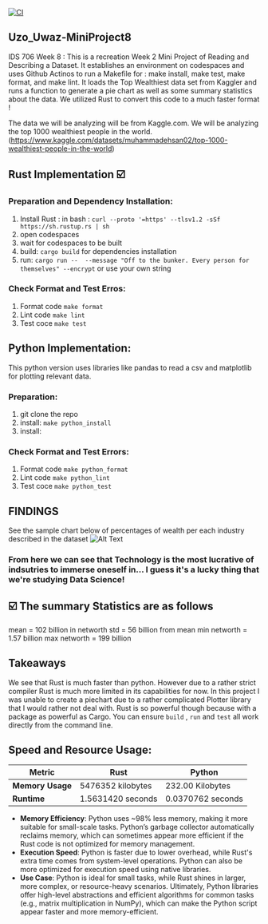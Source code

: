 [![CI](https://github.com/nogibjj/UzoPythontoRust/actions/workflows/ci.yml/badge.svg)](https://github.com/nogibjj/UzoPythontoRust/actions/workflows/ci.yml)

## Uzo_Uwaz-MiniProject8
 IDS 706 Week 8 : This is a recreation Week 2 Mini Project of Reading and Describing a Dataset. It establishes an environment on codespaces and uses Github Actinos to run a Makefile for : make install, make test, make format, and make lint. It loads the Top Wealthiest data set from Kaggler and runs a function to generate a pie chart as well as some summary statistics about the data. We utilized Rust to convert this code to a much faster format ! 

The data we will be analyzing will be from Kaggle.com. We will be analyzing the top 1000 wealthiest people in the world. (https://www.kaggle.com/datasets/muhammadehsan02/top-1000-wealthiest-people-in-the-world)

## Rust Implementation :ballot_box_with_check: 

### Preparation and Dependency Installation: 
1. Install Rust : in bash : `curl --proto '=https' --tlsv1.2 -sSf https://sh.rustup.rs | sh`
2. open codespaces 
3. wait for codespaces to be built 
4. build: `cargo build` for dependencies installation
5. run: `cargo run --  --message "Off to the bunker. Every person for themselves" --encrypt` or use your own string

### Check Format and Test Erros: 
1. Format code `make format`
2. Lint code `make lint`
3. Test coce `make test`

## Python Implementation:
This python version uses libraries like pandas to read a csv and matplotlib for plotting relevant data.


### Preparation: 
1. git clone the repo
2. install: `make python_install`
3. install:   

### Check Format and Test Errors: 
1. Format code `make python_format`
2. Lint code `make python_lint`
3. Test coce `make python_test`

## FINDINGS

See the sample chart below  of percentages of wealth per each industry described in the dataset 
![Alt Text](Piechart%20Image.png)

### From here we can see that Technology is the most lucrative of indsutries to immerse oneself in... I guess it's a lucky thing that we're studying Data Science! 

## :ballot_box_with_check: The summary Statistics are as follows 
mean = 102 billion in networth 
std = 56 billion from mean 
min networth = 1.57 billion
max networth = 199 billion 

## Takeaways
We see that Rust is much faster than python. However due to a rather strict compiler Rust is much more limited in its capabilities for now. In this project I was unable to create a piechart due to a rather complicated Plotter library that I would rather not deal with. Rust is so powerful though because with a package as powerful as Cargo. You can ensure `build` , `run` and `test` all work directly from the command line. 


## Speed and Resource Usage:

| Metric           | Rust                          | Python                        |
|------------------|-------------------------------|-------------------------------|
| **Memory Usage** | 5476352 kilobytes                  | 232.00 Kilobytes           |
| **Runtime**      | 1.5631420 seconds        | 0.0370762 seconds          |


- **Memory Efficiency**: Python uses ~98% less memory, making it more suitable for small-scale tasks. Python’s garbage collector automatically     reclaims memory, which can sometimes appear more efficient if the Rust code is not optimized for memory management.
- **Execution Speed**: Python is faster due to lower overhead, while Rust's extra time comes from system-level operations. Python can also be more optimized for execution speed using native libraries. 
- **Use Case**: Python is ideal for small tasks, while Rust shines in larger, more complex, or resource-heavy scenarios. Ultimately, Python libraries offer high-level abstractions and efficient algorithms for common tasks (e.g., matrix multiplication in NumPy), which can make the Python script appear faster and more memory-efficient.





